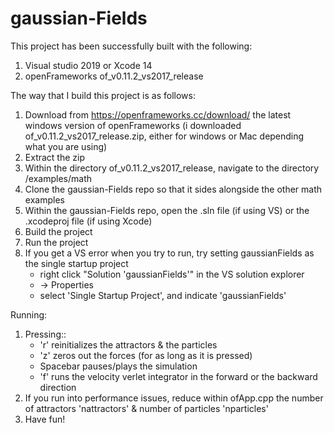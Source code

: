 # gaussian-Fields

This project has been successfully built with the following:
1.  Visual studio 2019 or Xcode 14
2.  openFrameworks of_v0.11.2_vs2017_release

The way that I build this project is as follows:
1.  Download from https://openframeworks.cc/download/ the latest windows version of openFrameworks
    (i downloaded of_v0.11.2_vs2017_release.zip, either for windows or Mac depending what you are using)
2.  Extract the zip
3.  Within the directory of_v0.11.2_vs2017_release, navigate to the directory /examples/math
4.  Clone the gaussian-Fields repo so that it sides alongside the other math examples
5.  Within the gaussian-Fields repo, open the .sln file (if using VS) or the .xcodeproj file (if using Xcode)
6.  Build the project
7.  Run the project
8.  If you get a VS error when you try to run, try setting gaussianFields as the single startup project
    * right click "Solution 'gaussianFields'" in the VS solution explorer
    * -> Properties
    * select 'Single Startup Project', and indicate 'gaussianFields'

Running:
1.  Pressing::
    * 'r' reinitializes the attractors & the particles
    * 'z' zeros out the forces (for as long as it is pressed)
    * Spacebar pauses/plays the simulation
    * 'f' runs the velocity verlet integrator in the forward or the backward direction
2.  If you run into performance issues, reduce within ofApp.cpp the number of attractors 'nattractors' & number of particles 'nparticles'
3.  Have fun!
